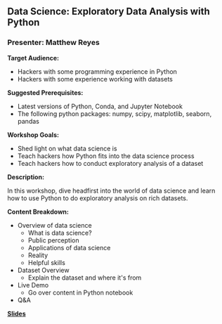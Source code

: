 ## Data Science: Exploratory Data Analysis with Python
### Presenter: Matthew Reyes

**Target Audience:** 
- Hackers with some programming experience in Python
- Hackers with some experience working with datasets 

**Suggested Prerequisites:** 
- Latest versions of Python, Conda, and Jupyter Notebook
- The following python packages: numpy, scipy, matplotlib, seaborn, pandas

**Workshop Goals:**

- Shed light on what data science is
- Teach hackers how Python fits into the data science process
- Teach hackers how to conduct exploratory analysis of a dataset

**Description:**

In this workshop, dive headfirst into the world of data science and learn how to use Python to do exploratory analysis on rich datasets.

**Content Breakdown:**
- Overview of data science
    - What is data science?
    - Public perception
    - Applications of data science
    - Reality
    - Helpful skills
- Dataset Overview 
    - Explain the dataset and where it's from
- Live Demo
    - Go over content in Python notebook
- Q&A

**[Slides](https://docs.google.com/presentation/d/1kC7qipKppOei__AaLbwiHEiXt5fqMv8lRIv_3jx59yI/edit)**
